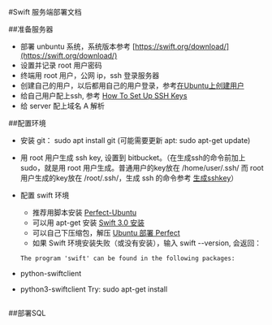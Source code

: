 #Swift 服务端部署文档

##准备服务器
* 部署 unbuntu 系统，系统版本参考 [https://swift.org/download/](https://swift.org/download/)
* 设置并记录 root 用户密码
* 终端用 root 用户，公网 ip，ssh 登录服务器
* 创建自己的用户，以后都用自己的用户登录，参考[在Ubuntu上创建用户](https://www.howtoing.com/how-to-create-a-sudo-user-on-ubuntu-quickstart/) 
* 给自己用户配上ssh, 参考 [How To Set Up SSH Keys](https://www.digitalocean.com/community/tutorials/how-to-set-up-ssh-keys--2)
* 给 server 配上域名 A 解析

##配置环境
* 安装 git： sudo apt install git (可能需要更新 apt: sudo apt-get update)
* 用 root 用户生成 ssh key, 设置到 bitbucket。（在生成ssh的命令前加上 sudo，就是用 root 用户生成。普通用户的key放在 /home/user/.ssh/ 而 root 用户生成的key放在 /root/.ssh/，生成 ssh 的命令参考 [生成sshkey](http://www.jianshu.com/p/697fe0815689)）
* 配置 swift 环境
	* 推荐用脚本安装 [Perfect-Ubuntu](https://github.com/PerfectlySoft/Perfect-Ubuntu)
	* 可以用 apt-get 安装 [Swift 3.0 安装](http://swift.gg/2016/07/19/swift-3-0-for-ubuntu-16-04-xenial-xerus/)
	* 可以自己下压缩包，解压 [Ubuntu 部署 Perfect](http://www.bijishequ.com/detail/427445?p=56-50)
	* 如果 Swift 环境安装失败（或没有安装），输入 swift --version, 会返回：

	```
	The program 'swift' can be found in the following packages:
 * python-swiftclient
 * python3-swiftclient
Try: sudo apt-get install 
	
	```
	
##部署SQL



